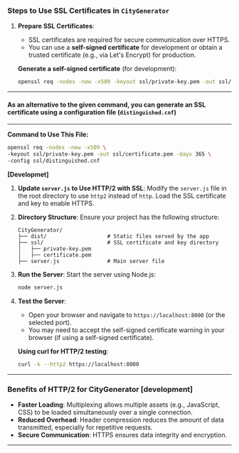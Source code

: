 ### Steps to Use SSL Certificates in `CityGenerator`

1. **Prepare SSL Certificates**:
   - SSL certificates are required for secure communication over HTTPS.
   - You can use a **self-signed certificate** for development or obtain a trusted certificate (e.g., via Let's Encrypt) for production.

   **Generate a self-signed certificate** (for development):
   ```bash
   openssl req -nodes -new -x509 -keyout ssl/private-key.pem -out ssl/certificate.pem -days 365
   ```
---

#### As an alternative to the given command, you can generate an SSL certificate using a configuration file (`distinguished.cnf`)

---

   **Command to Use This File:**
   
   ```bash
   openssl req -nodes -new -x509 \
   -keyout ssl/private-key.pem -out ssl/certificate.pem -days 365 \
   -config ssl/distinguished.cnf
   ```

**[Developmet]**

1. **Update `server.js` to Use HTTP/2 with SSL**:
   Modify the `server.js` file in the root directory to use `http2` instead of `http`. Load the SSL certificate and key to enable HTTPS.

2. **Directory Structure**:
   Ensure your project has the following structure:
   ```
   CityGenerator/
   ├── dist/                   # Static files served by the app
   ├── ssl/                    # SSL certificate and key directory
   │   ├── private-key.pem
   │   ├── certificate.pem
   ├── server.js               # Main server file
   ```

3. **Run the Server**:
   Start the server using Node.js:
   ```bash
   node server.js
   ```

4. **Test the Server**:
   - Open your browser and navigate to `https://localhost:8000` (or the selected port).
   - You may need to accept the self-signed certificate warning in your browser (if using a self-signed certificate).

   **Using curl for HTTP/2 testing**:
   ```bash
   curl -k --http2 https://localhost:8000
   ```

---

### Benefits of HTTP/2 for CityGenerator [development]
- **Faster Loading**: Multiplexing allows multiple assets (e.g., JavaScript, CSS) to be loaded simultaneously over a single connection.
- **Reduced Overhead**: Header compression reduces the amount of data transmitted, especially for repetitive requests.
- **Secure Communication**: HTTPS ensures data integrity and encryption.

---
